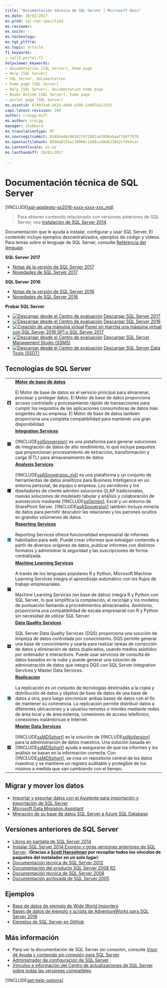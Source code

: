 ```yaml
---
title: "Documentación técnica de SQL Server | Microsoft Docs"
ms.date: 10/02/2017
ms.prod: sql-non-specified
ms.reviewer: 
ms.suite: 
ms.technology: 
ms.tgt_pltfrm: 
ms.topic: article
f1_keywords:
- sql13.portal.f1
helpviewer_keywords:
- documentation [SQL Server], home page
- Help [SQL Server]
- SQL Server, documentation
- home page [SQL Server]
- Help [SQL Server], documentation home page
- Books Online [SQL Server], home page
- portal page [SQL Server]
ms.assetid: 674933a8-e423-4d44-a39b-2a997e2c2333
caps.latest.revision: 106
author: craigg-msft
ms.author: craigg
manager: jhubbard
ms.translationtype: HT
ms.sourcegitcommit: 834bba08c90262fd72881ab2890abaaf7b8f7678
ms.openlocfilehash: 8898a815eac39966c1dd8ced8d6230e2cf8b4cac
ms.contentlocale: es-es
ms.lasthandoff: 10/02/2017

---
```

# <a name="sql-server-technical-documentation"></a>Documentación técnica de SQL Server
[!INCLUDE[tsql-appliesto-ss2016-xxxx-xxxx-xxx_md](../includes/tsql-appliesto-ss2016-xxxx-xxxx-xxx-md.md)]

 > Para obtener contenido relacionado con versiones anteriores de SQL Server, vea [Instalación de SQL Server 2014](https://msdn.microsoft.com/en-US/library/bb500469(SQL.120).aspx).

Documentación que le ayuda a instalar, configurar y usar SQL Server. El contenido incluye ejemplos descentralizados, ejemplos de código y vídeos. Para temas sobre el lenguaje de SQL Server, consulte [Referencia del lenguaje](../t-sql/language-reference.md).

**SQL Server 2017**

- [Notas de la versión de SQL Server 2017](../sql-server/sql-server-2017-release-notes.md)
- [Novedades de SQL Server 2017](../sql-server/what-s-new-in-sql-server-2017.md)

**SQL Server 2016**

- [Notas de la versión de SQL Server 2016](../sql-server/sql-server-2016-release-notes.md)
- [Novedades de SQL Server 2016](../sql-server/what-s-new-in-sql-server-2016.md)
    
**Probar SQL Server**    
- [![Descargar desde el Centro de evaluación](../includes/media/download2.png)](http://go.microsoft.com/fwlink/?LinkID=829477) [Descargar SQL Server 2017](http://go.microsoft.com/fwlink/?LinkID=829477)
- [![Descargar desde el Centro de evaluación](../includes/media/download2.png)](https://www.microsoft.com/en-us/evalcenter/evaluate-sql-server-2016) [Descargar SQL Server 2016](https://www.microsoft.com/en-us/evalcenter/evaluate-sql-server-2016) 
- [![Creación de una máquina virtual](../includes/media/azure-vm.png)](https://azure.microsoft.com/en-us/services/virtual-machines/sql-server/?wt.mc_id=sqL16_vm) [Poner en marcha una máquina virtual con SQL Server 2016 SP1 o SQL Server 2017](https://azure.microsoft.com/en-us/services/virtual-machines/sql-server/?wt.mc_id=sqL16_vm)
- [![Descargar desde el Centro de evaluación](../includes/media/download2.png)](../ssms/download-sql-server-management-studio-ssms.md) [Descargar SQL Server Management Studio (SSMS)](../ssms/download-sql-server-management-studio-ssms.md)
- [![Descargar desde el Centro de evaluación](../includes/media/download2.png)](../ssdt/download-sql-server-data-tools-ssdt.md) [Descargar SQL Server Data Tools (SSDT)](../ssdt/download-sql-server-data-tools-ssdt.md)
    
## <a name="sql-server-technologies"></a>Tecnologías de SQL Server    
    
|||    
|-|-|    
|![Motor de base de datos de SQL](../sql-server/media/sql-database-engine.png "Motor de base de datos de SQL")|**[Motor de base de datos](../database-engine/configure-windows/sql-server-database-engine.md)**<br /><br /> El Motor de base de datos es el servicio principal para almacenar, procesar y proteger datos. El Motor de base de datos proporciona acceso controlado y procesamiento rápido de transacciones para cumplir los requisitos de las aplicaciones consumidoras de datos más exigentes de su empresa. El Motor de base de datos también proporciona una completa compatibilidad para mantener una gran disponibilidad.|
|![Integration Services](../sql-server/media/integration-services.png "Integration Services")|**[Integration Services](../integration-services/sql-server-integration-services.md)**<br /><br /> [!INCLUDE[ssISnoversion](../includes/ssisnoversion-md.md)] es una plataforma para generar soluciones de integración de datos de alto rendimiento, lo que incluye paquetes que proporcionan procesamiento de extracción, transformación y carga (ETL) para almacenamiento de datos.|    
|![Analysis Services](../sql-server/media/analysis-services.png "Analysis Services")|**[Analysis Services](../analysis-services/analysis-services.md)**<br /><br /> [!INCLUDE[ssASnoversion_md](../includes/ssasnoversion-md.md)] es una plataforma y un conjunto de herramientas de datos analíticos para Business Intelligence en un entorno personal, de equipo o empresa. Los servidores y los diseñadores de cliente admiten soluciones OLAP tradicionales, nuevas soluciones de modelado tabular y análisis y colaboración de autoservicio mediante [!INCLUDE[ssGemini](../includes/ssgemini-md.md)], Excel y un entorno de SharePoint Server. [!INCLUDE[ssASnoversion](../includes/ssasnoversion-md.md)] también incluye minería de datos para permitir descubrir las relaciones y los patrones ocultos en grandes volúmenes de datos.|    
|![Reporting Services](../sql-server/media/reporting-services.png "Reporting Services")|**[Reporting Services](../reporting-services/create-deploy-and-manage-mobile-and-paginated-reports.md)**<br /><br /> Reporting Services ofrece funcionalidad empresarial de informes habilitados para web.  Puede crear informes que extraigan contenido a partir de diversos orígenes de datos, publicar informes con distintos formatos y administrar la seguridad y las suscripciones de forma centralizada.|
|![R Server](../sql-server/media/r-server.png "R Server")|**[Machine Learning Services](../advanced-analytics/r-services/r-services.md)**<br /><br /> A través de los lenguajes populares R y Python, Microsoft Machine Learning Services integra el aprendizaje automático con los flujos de trabajo empresariales.<br /><br /> Machine Learning Services (en base de datos) integra R y Python con SQL Server, lo que simplifica la compilación, el reciclaje y los modelos de puntuación llamando a procedimientos almacenados.  Asimismo, proporciona una compatibilidad de escala empresarial con R y Python sin necesidad de utilizar SQL Server.|
|![Data Quality Services](../sql-server/media/data-quality-services.png "Data Quality Services")|**[Data Quality Services](../data-quality-services/data-quality-services.md)**<br /><br /> SQL Server Data Quality Services (DQS) proporciona una solución de limpieza de datos controlada por conocimiento. DQS permite generar una base de conocimiento y usarla para realizar tareas de corrección de datos y eliminación de datos duplicados, usando medios asistidos por ordenador e interactivos. Puede usar servicios de consulta de datos basados en la nube y puede generar una solución de administración de datos que integra DQS con SQL Server Integration Services y Master Data Services.|
|![Servicios de replicación](../sql-server/media/replication-services.png "Servicios de replicación")|**[Replicación](../relational-databases/replication/sql-server-replication.md)**<br /><br /> La replicación es un conjunto de tecnologías destinadas a la copia y distribución de datos y objetos de base de datos de una base de datos a otra, para luego sincronizar ambas bases de datos con el fin de mantener su coherencia. La replicación permite distribuir datos a diferentes ubicaciones y a usuarios remotos o móviles mediante redes de área local y de área extensa, conexiones de acceso telefónico, conexiones inalámbricas e Internet.|
|![Master Data Services](../sql-server/media/master-data-services.png)|**[Master Data Services](../master-data-services/master-data-services-installation-and-configuration.md)**<br /><br /> [!INCLUDE[ssMDSshort](../includes/ssmdsshort-md.md)] es la solución de [!INCLUDE[ssNoVersion](../includes/ssnoversion-md.md)] para la administración de datos maestros. Una solución basada en [!INCLUDE[ssMDSshort](../includes/ssmdsshort-md.md)] ayuda a asegurarse de que los informes y los análisis se basan en la información correcta. Con [!INCLUDE[ssMDSshort](../includes/ssmdsshort-md.md)], se crea un repositorio central de los datos maestros y se mantiene un registro auditable y protegible de los mismos a medida que van cambiando con el tiempo.|

## <a name="migrate-and-move-data"></a>Migrar y mover los datos
- [Importar y exportar datos con el Asistente para importación y exportación de SQL Server](../integration-services/import-export-data/import-and-export-data-with-the-sql-server-import-and-export-wizard.md)
- [Microsoft Data Migration Assistant](https://www.microsoft.com/en-us/download/details.aspx?id=53595)
- [Migración de su base de datos SQL Server a Azure SQL Database](https://docs.microsoft.com/en-us/azure/sql-database/sql-database-migrate-your-sql-server-database)

## <a name="earlier-sql-server-versions"></a>Versiones anteriores de SQL Server
- [Libros en pantalla de SQL Server 2014](https://msdn.microsoft.com/library/ms130214(v=sql.120).aspx)
- [Instalar SQL Server 2014 Express y otras versiones anteriores de SQL Server](http://www.hanselman.com/blog/DownloadSQLServerExpress.aspx). (**Gracias a [Scott Hanselman](http://www.hanselman.com/) por recopilar todos los vínculos de paquetes del instalador en un solo lugar**)  
- [Documentación técnica de SQL Server 2012](https://technet.microsoft.com/library/bb418433(v=sql.10).aspx)  
- [Documentación del producto SQL Server 2008 R2](https://msdn.microsoft.com/library/hh278298(v=sql.10).aspx)  
- [Documentación técnica de SQL Server 2008](https://msdn.microsoft.com/library/hh994727(v=sql.10).aspx) 
- [Documentación archivada de SQL Server 2005](https://msdn.microsoft.com/library/hh278313(v=sql.10).aspx)    

## <a name="samples"></a>Ejemplos  
- [Base de datos de ejemplo de Wide World Importers](https://msdn.microsoft.com/library/mt734199(v=sql.1).aspx)  
- [Bases de datos de ejemplo y scripts de AdventureWorks para SQL Server 2016](https://www.microsoft.com/en-us/download/details.aspx?id=49502) 
- [Ejemplos de SQL Server en GitHub](https://github.com/Microsoft/sql-server-samples) 
   
 ## <a name="more-information"></a>Más información   
+ Para ver la documentación de SQL Server sin conexión, consulte [Visor de Ayuda y contenido sin conexión para SQL Server](sql-server-help-installation.md).
+ [Administrador de configuración de SQL Server](../relational-databases/sql-server-configuration-manager.md)
+ [Vínculos e información del Centro de actualizaciones de SQL Server sobre todas las versiones compatibles](https://msdn.microsoft.com/library/ff803383.aspx)

[!INCLUDE[get-help-options](../includes/paragraph-content/get-help-options.md)]
